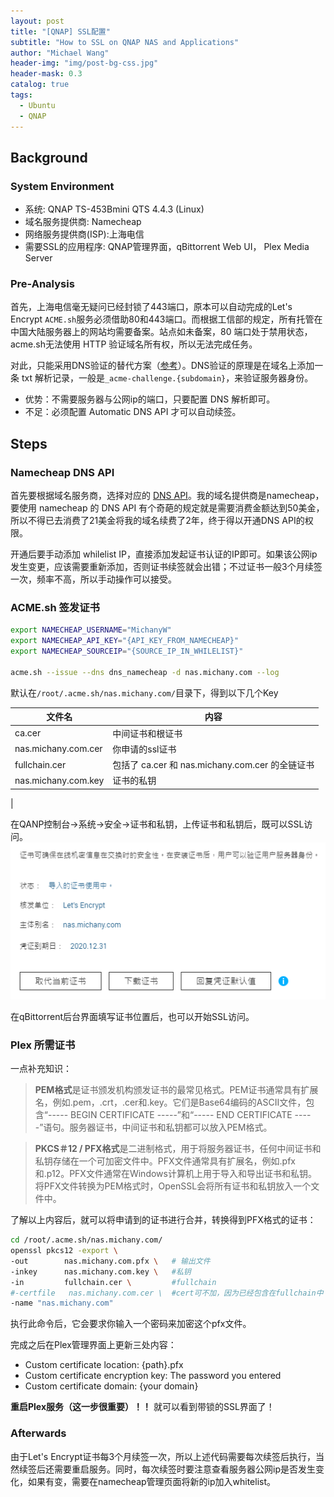 ```yaml
---
layout: post
title: "[QNAP] SSL配置"
subtitle: "How to SSL on QNAP NAS and Applications"
author: "Michael Wang"
header-img: "img/post-bg-css.jpg"
header-mask: 0.3
catalog: true
tags:
  - Ubuntu
  - QNAP
---
```


## Background
### System Environment
- 系统: QNAP TS-453Bmini QTS 4.4.3 (Linux)
- 域名服务提供商: Namecheap
- 网络服务提供商(ISP):上海电信
- 需要SSL的应用程序: QNAP管理界面，qBittorrent Web UI， Plex Media Server

### Pre-Analysis
首先，上海电信毫无疑问已经封锁了443端口，原本可以自动完成的Let's Encrypt `ACME.sh`服务必须借助80和443端口。而根据工信部的规定，所有托管在中国大陆服务器上的网站均需要备案。站点如未备案，80 端口处于禁用状态，acme.sh无法使用 HTTP 验证域名所有权，所以无法完成任务。

对此，只能采用DNS验证的替代方案（[参考](https://www.jianshu.com/p/1a792f87b6fe)）。DNS验证的原理是在域名上添加一条 txt 解析记录，一般是`_acme-challenge.{subdomain}`，来验证服务器身份。
- 优势：不需要服务器与公网ip的端口，只要配置 DNS 解析即可。
- 不足：必须配置 Automatic DNS API 才可以自动续签。

## Steps
### Namecheap DNS API
首先要根据域名服务商，选择对应的 [DNS API](https://github.com/acmesh-official/acme.sh/wiki/dnsapi)。我的域名提供商是namecheap，要使用 namecheap 的 DNS API 有个奇葩的规定就是需要消费金额达到50美金，所以不得已去消费了21美金将我的域名续费了2年，终于得以开通DNS API的权限。

开通后要手动添加 whilelist IP，直接添加发起证书认证的IP即可。如果该公网ip发生变更，应该需要重新添加，否则证书续签就会出错；不过证书一般3个月续签一次，频率不高，所以手动操作可以接受。

### ACME.sh 签发证书
```bash
export NAMECHEAP_USERNAME="MichanyW"
export NAMECHEAP_API_KEY="{API_KEY_FROM_NAMECHEAP}"
export NAMECHEAP_SOURCEIP="{SOURCE_IP_IN_WHILELIST}"

acme.sh --issue --dns dns_namecheap -d nas.michany.com --log
```
默认在`/root/.acme.sh/nas.michany.com/`目录下，得到以下几个Key


| 文件名           | 内容                                          |
| ------------------- | ----------------------------------------------- |
| ca.cer              | 中间证书和根证书                        |
| nas.michany.com.cer | 你申请的ssl证书                           |
| fullchain.cer       | 包括了 ca.cer 和 nas.michany.com.cer 的全链证书 |
| nas.michany.com.key | 证书的私钥                                 |
|

在QANP控制台->系统->安全->证书和私钥，上传证书和私钥后，既可以SSL访问。
![QNAP](../img/in-post/Qnap_SSL.png)

在qBittorrent后台界面填写证书位置后，也可以开始SSL访问。


### Plex 所需证书
一点补充知识：
> **PEM格式**是证书颁发机构颁发证书的最常见格式。PEM证书通常具有扩展名，例如.pem，.crt，.cer和.key。它们是Base64编码的ASCII文件，包含“----- BEGIN CERTIFICATE -----”和“----- END CERTIFICATE -----”语句。服务器证书，中间证书和私钥都可以放入PEM格式。

> **PKCS＃12 / PFX格式**是二进制格式，用于将服务器证书，任何中间证书和私钥存储在一个可加密文件中。PFX文件通常具有扩展名，例如.pfx和.p12。PFX文件通常在Windows计算机上用于导入和导出证书和私钥。
将PFX文件转换为PEM格式时，OpenSSL会将所有证书和私钥放入一个文件中。

了解以上内容后，就可以将申请到的证书进行合并，转换得到PFX格式的证书：
```bash
cd /root/.acme.sh/nas.michany.com/
openssl pkcs12 -export \
-out        nas.michany.com.pfx \   # 输出文件
-inkey      nas.michany.com.key \   #私钥
-in         fullchain.cer \         #fullchain
#-certfile   nas.michany.com.cer \  #cert可不加，因为已经包含在fullchain中
-name "nas.michany.com" 
```
执行此命令后，它会要求你输入一个密码来加密这个pfx文件。

完成之后在Plex管理界面上更新三处内容：
- Custom certificate location: {path}.pfx
- Custom certificate encryption key: The password you entered 
- Custom certificate domain: {your domain}

**重启Plex服务（这一步很重要）！！** 就可以看到带锁的SSL界面了！

### Afterwards

由于Let's Encrypt证书每3个月续签一次，所以上述代码需要每次续签后执行，当然续签后还需要重启服务。同时，每次续签时要注意查看服务器公网ip是否发生变化，如果有变，需要在namecheap管理页面将新的ip加入whitelist。





